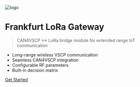 ![logo](images/grodan_logo.png)

# Frankfurt LoRa Gateway
> CAN4VSCP &lt;-&gt; LoRa bridge module for extended range IoT communication

* Long-range wireless VSCP communication
* Seamless CAN4VSCP integration
* Configurable RF parameters
* Built-in decision matrix

[Get Started](README.md)